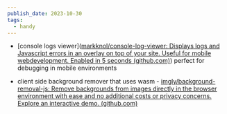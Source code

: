 ```yaml
---
publish_date: 2023-10-30
tags:
  - handy
---
```

- [console logs viewer]([markknol/console-log-viewer: Displays logs and Javascript errors in an overlay on top of your site. Useful for mobile webdevelopment. Enabled in 5 seconds (github.com)](https://github.com/markknol/console-log-viewer)) perfect for debugging in mobile environments

- client side background remover that uses wasm -  [imgly/background-removal-js: Remove backgrounds from images directly in the browser environment with ease and no additional costs or privacy concerns. Explore an interactive demo. (github.com)](https://github.com/imgly/background-removal-js)
